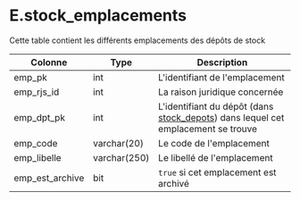 # E.stock_emplacements

Cette table contient les différents emplacements des dépôts de stock

Colonne|Type|Description
---|---|---
emp_pk|int|L'identifiant de l'emplacement 
emp_rjs_id|int|La raison juridique concernée 
emp_dpt_pk|int|L'identifiant du dépôt (dans [stock_depots](generated_stock_depots.md)) dans lequel cet emplacement se trouve 
emp_code|varchar(20)|Le code de l'emplacement 
emp_libelle|varchar(250)|Le libellé de l'emplacement 
emp_est_archive|bit|`true` si cet emplacement est archivé 
